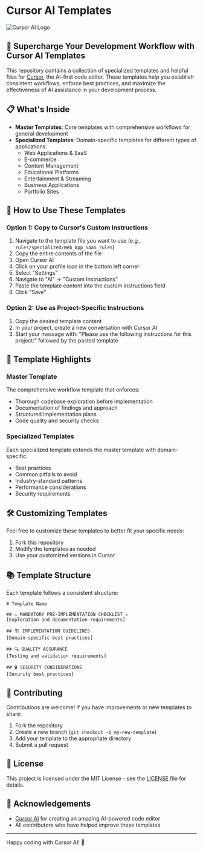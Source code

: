 # Cursor AI Templates

![Cursor AI Logo](https://cursor.sh/brand/cursor-logo-dark.png)

## 🚀 Supercharge Your Development Workflow with Cursor AI Templates

This repository contains a collection of specialized templates and helpful files for [Cursor](https://cursor.sh/), the AI-first code editor. These templates help you establish consistent workflows, enforce best practices, and maximize the effectiveness of AI assistance in your development process.

## 📋 What's Inside

- **Master Templates**: Core templates with comprehensive workflows for general development
- **Specialized Templates**: Domain-specific templates for different types of applications:
  - Web Applications & SaaS
  - E-commerce
  - Content Management
  - Educational Platforms
  - Entertainment & Streaming
  - Business Applications
  - Portfolio Sites

## 🔧 How to Use These Templates

### Option 1: Copy to Cursor's Custom Instructions

1. Navigate to the template file you want to use (e.g., `rules/specialized/Web_App_SaaS_rules`)
2. Copy the entire contents of the file
3. Open Cursor AI
4. Click on your profile icon in the bottom left corner
5. Select "Settings"
6. Navigate to "AI" → "Custom Instructions"
7. Paste the template content into the custom instructions field
8. Click "Save"

### Option 2: Use as Project-Specific Instructions

1. Copy the desired template content
2. In your project, create a new conversation with Cursor AI
3. Start your message with: "Please use the following instructions for this project:" followed by the pasted template

## 🌟 Template Highlights

### Master Template

The comprehensive workflow template that enforces:
- Thorough codebase exploration before implementation
- Documentation of findings and approach
- Structured implementation plans
- Code quality and security checks

### Specialized Templates

Each specialized template extends the master template with domain-specific:
- Best practices
- Common pitfalls to avoid
- Industry-standard patterns
- Performance considerations
- Security requirements

## 🛠️ Customizing Templates

Feel free to customize these templates to better fit your specific needs:

1. Fork this repository
2. Modify the templates as needed
3. Use your customized versions in Cursor

## 📚 Template Structure

Each template follows a consistent structure:

```
# Template Name

## ⚠️ MANDATORY PRE-IMPLEMENTATION CHECKLIST ⚠️
[Exploration and documentation requirements]

## 🏗️ IMPLEMENTATION GUIDELINES
[Domain-specific best practices]

## 🔍 QUALITY ASSURANCE
[Testing and validation requirements]

## 🔒 SECURITY CONSIDERATIONS
[Security best practices]
```

## 🤝 Contributing

Contributions are welcome! If you have improvements or new templates to share:

1. Fork the repository
2. Create a new branch (`git checkout -b my-new-template`)
3. Add your template to the appropriate directory
4. Submit a pull request

## 📄 License

This project is licensed under the MIT License - see the [LICENSE](LICENSE) file for details.

## 🙏 Acknowledgements

- [Cursor AI](https://cursor.sh/) for creating an amazing AI-powered code editor
- All contributors who have helped improve these templates

---

Happy coding with Cursor AI! 🚀
